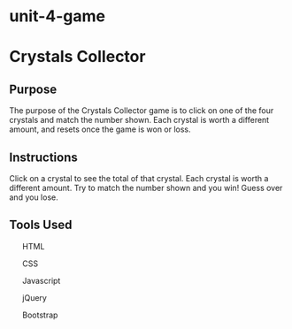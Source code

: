 # unit-4-game
<h1> Crystals Collector</h1>

<h2>Purpose</h2>
The purpose of the Crystals Collector game is to click on one of the four crystals and match the number shown. Each crystal is worth a different amount, and resets once the game is won or loss.

<h2> Instructions</h2>
Click on a crystal to see the total of that crystal. Each crystal is worth a different amount. Try to match the number shown and you win! Guess over and you lose. 

<h2>Tools Used</h2>
<ul>HTML</ul>
<ul>CSS</ul>
<ul>Javascript</ul>
<ul>jQuery</ul>
<ul>Bootstrap</ul>

